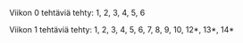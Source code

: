 Viikon 0 tehtäviä tehty: 1, 2, 3, 4, 5, 6

Viikon 1 tehtäviä tehty: 1, 2, 3, 4, 5, 6, 7, 8, 9, 10, 12*, 13*, 14*

